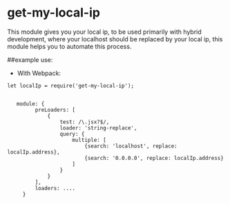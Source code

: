 # get-my-local-ip
This module gives you your local ip, to be used primarily with hybrid development, 
where your localhost should be replaced by your local ip, this module helps you to automate this process.




##example use:

* With Webpack:
 
 
 `let localIp = require('get-my-local-ip');`
 
``` ...
 
   module: {
         preLoaders: [
             {
                 test: /\.jsx?$/,
                 loader: 'string-replace',
                 query: {
                     multiple: [
                         {search: 'localhost', replace: localIp.address},
                         {search: '0.0.0.0', replace: localIp.address}
                     ]
                 }
             }
         ],
         loaders: ....
     }
```